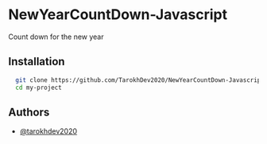 # NewYearCountDown-Javascript

Count down for the new year


## Installation

```bash
  git clone https://github.com/TarokhDev2020/NewYearCountDown-Javascript
  cd my-project
```

## Authors

- [@tarokhdev2020](https://www.github.com/TarokhDev2020)
